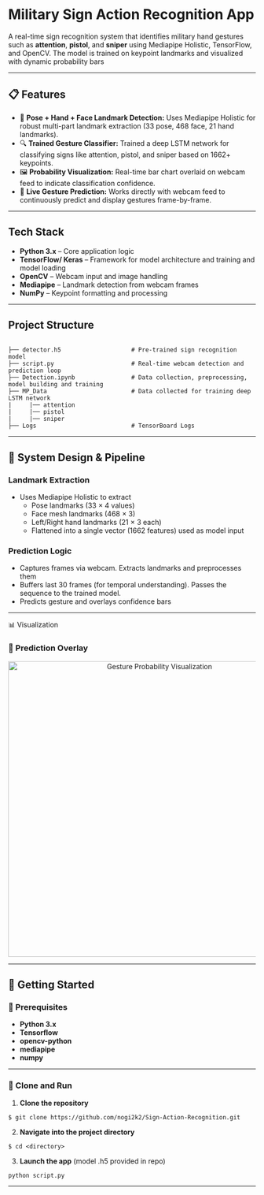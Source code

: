# Military Sign Action Recognition App

A real-time sign recognition system that identifies military hand gestures such as **attention**, **pistol**, and **sniper** using Mediapipe Holistic, TensorFlow, and OpenCV. The model is trained on keypoint landmarks and visualized with dynamic probability bars

---

## 📋 Features

- 🧠 **Pose + Hand + Face Landmark Detection:** Uses Mediapipe Holistic for robust multi-part landmark extraction (33 pose, 468 face, 21 hand landmarks).
- 🔍 **Trained Gesture Classifier:** Trained a deep LSTM network for classifying signs like attention, pistol, and sniper based on 1662+ keypoints.
- 🖼️ **Probability Visualization:** Real-time bar chart overlaid on webcam feed to indicate classification confidence.
- 🎥 **Live Gesture Prediction:** Works directly with webcam feed to continuously predict and display gestures frame-by-frame.

---

## Tech Stack

- **Python 3.x** – Core application logic
- **TensorFlow/ Keras** – Framework for model architecture and training and model loading
- **OpenCV** – Webcam input and image handling
- **Mediapipe** – Landmark detection from webcam frames
- **NumPy** – Keypoint formatting and processing

---

## Project Structure

```

├── detector.h5                    # Pre-trained sign recognition model
├── script.py                      # Real-time webcam detection and prediction loop
├── Detection.ipynb                # Data collection, preprocessing, model building and training
├── MP_Data                        # Data collected for training deep LSTM network
|     |── attention
|     |── pistol
|     |── sniper
├── Logs                           # TensorBoard Logs

```
---

## 🧠 System Design & Pipeline

### Landmark Extraction

- Uses Mediapipe Holistic to extract
    - Pose landmarks (33 × 4 values)
    - Face mesh landmarks (468 × 3)
    - Left/Right hand landmarks (21 × 3 each)
    - Flattened into a single vector (1662 features) used as model input

### Prediction Logic

- Captures frames via webcam. Extracts landmarks and preprocesses them
- Buffers last 30 frames (for temporal understanding). Passes the sequence to the trained model. 
- Predicts gesture and overlays confidence bars

---

📊 Visualization

### 🎯 Prediction Overlay

<p align="center">
 <img src="readme_refs/gesture_demo.png" width="600" alt="Gesture Probability Visualization">
</p>

---

## 📆 Getting Started

### 📁 Prerequisites

- **Python 3.x**  
- **Tensorflow**
- **opencv-python**
- **mediapipe**
- **numpy**

---

###  🚀 Clone and Run

1. **Clone the repository**
```
$ git clone https://github.com/nogi2k2/Sign-Action-Recognition.git
```

2. **Navigate into the project directory**
```
$ cd <directory>
```

3. **Launch the app**  (model .h5 provided in repo)
```
python script.py
```

---
